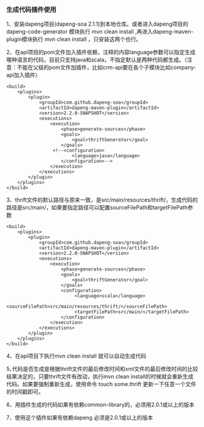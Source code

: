 ### 生成代码插件使用

1、安装dapeng项目(dapeng-soa  2.1.1)到本地仓库。或者进入dapeng项目的dapeng-code-generator 模块执行 mvn clean install ,再进入dapeng-maven-plugin模块执行 mvn clean install ，只安装这两个也行。

2、在api项目的pom文件加入插件依赖，注释的内容language参数可以指定生成哪种语言的代码，目前只支持java和scala，不指定默认是两种代码都生成。（注意：不能在父级的pom文件加插件，比如crm-api要在各个子模块比如company-api加入插件）

	<build>
	    <plugins>
	        <plugin>
	            <groupId>com.github.dapeng-soa</groupId>
	            <artifactId>dapeng-maven-plugin</artifactId>
	            <version>2.2.0-SNAPSHOT</version>
	            <executions>
	                <execution>
	                    <phase>generate-sources</phase>
	                    <goals>
	                        <goal>thriftGenerator</goal>
	                    </goals>
	                 <!--<configuration>
	                        <language>java</language>
	                    </configuration>-->
	                </execution>
	            </executions>
	        </plugin>
	    </plugins>
	</build>

3、thrift文件的默认路径与原来一致，是src/main/resources/thrift/，生成代码的路径是src/main/，如果要指定路径可以配置sourceFilePath和targetFilePath参数

	<build>
	    <plugins>
	        <plugin>
	            <groupId>com.github.dapeng-soa</groupId>
	            <artifactId>dapeng-maven-plugin</artifactId>
	            <version>2.2.0-SNAPSHOT</version>
	            <executions>
	                <execution>
	                    <phase>generate-sources</phase>
	                    <goals>
	                        <goal>thriftGenerator</goal>
	                    </goals>
	                    <configuration>
	                         <language>scala</language>
	                         <sourceFilePath>src/main/resources/thrift/</sourceFilePath>
	                         <targetFilePath>src/main/</targetFilePath>
	                    </configuration>
	                </execution>
	            </executions>
	        </plugin>
	    </plugins>
	</build>

4、在api项目下执行mvn clean install 就可以自动生成代码

5､代码是否生成是根据thrift文件的最后修改时间和xml文件的最后修改时间的比较结果决定的，只要thrift文件有改动，执行mvn clean 
install的时候就会重新生成代码。如果要强制重新生成，使用命令 touch some.thrift 更新一下任意一个文件的时间戳即可。

6、用插件生成的代码如果有依赖common-library的，必须用2.0.1或以上的版本

7、使用这个插件如果有依赖dapeng 必须是2.0.1或以上的版本

